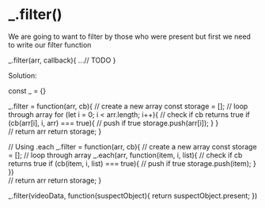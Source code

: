 # _.filter()

We are going to want to filter by those who were present but first we need to write our filter function

_.filter(arr, callback){
  ...// TODO
}

Solution:

const _ = {}


_.filter = function(arr, cb){
  // create a new array
  const storage = [];
  // loop through array
  for (let i = 0; i < arr.length; i++){
    // check if cb returns true
    if (cb(arr[i], i, arr) === true){
      // push if true
      storage.push(arr[i]);
    }
  }  
  // return arr
  return storage;
}


// Using .each
_.filter = function(arr, cb){
  // create a new array
  const storage = [];
  // loop through array
  _.each(arr, function(item, i, list){
    // check if cb returns true
    if (cb(item, i, list) === true){
      // push if true
      storage.push(item);
    }
  })  
  // return arr
  return storage;
}




_.filter(videoData, function(suspectObject){
    return suspectObject.present;
})
